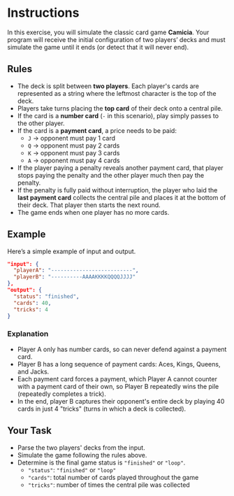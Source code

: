 # Instructions

In this exercise, you will simulate the classic card game **Camicia**.
Your program will receive the initial configuration of two players’ decks and must simulate the game until it ends (or detect that it will never end).

## Rules

- The deck is split between **two players**.
  Each player's cards are represented as a string where the leftmost character is the top of the deck.
- Players take turns placing the **top card** of their deck onto a central pile.
- If the card is a **number card** (`-` in this scenario), play simply passes to the other player.
- If the card is a **payment card**, a price needs to be paid:
  - `J` → opponent must pay 1 card
  - `Q` → opponent must pay 2 cards
  - `K` → opponent must pay 3 cards
  - `A` → opponent must pay 4 cards
- If the player paying a penalty reveals another payment card, that player stops paying the penalty and the other player much then pay the penalty.
- If the penalty is fully paid without interruption, the player who laid the **last payment card** collects the central pile and places it at the bottom of their deck.
  That player then starts the next round.
- The game ends when one player has no more cards.

## Example

Here’s a simple example of input and output.

```json
"input": {
  "playerA": "--------------------------",
  "playerB": "----------AAAAKKKKQQQQJJJJ"
},
"output": {
  "status": "finished",
  "cards": 40,
  "tricks": 4
}
```

### Explanation

- Player A only has number cards, so can never defend against a payment card.
- Player B has a long sequence of payment cards: Aces, Kings, Queens, and Jacks.
- Each payment card forces a payment, which Player A cannot counter with a payment card of their own, so Player B repeatedly wins the pile (repeatedly completes a trick).
- In the end, player B captures their opponent's entire deck by playing 40 cards in just 4 "tricks" (turns in which a deck is collected).

## Your Task

- Parse the two players' decks from the input.
- Simulate the game following the rules above.
- Determine is the final game status is `"finished"` or `"loop"`.
  - `"status"`: `"finished"` or `"loop"`
  - `"cards"`: total number of cards played throughout the game
  - `"tricks"`: number of times the central pile was collected